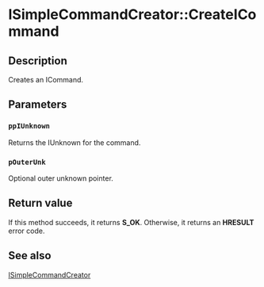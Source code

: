 # ISimpleCommandCreator::CreateICommand

## Description

Creates an ICommand.

## Parameters

### `ppIUnknown`

Returns the IUnknown for the command.

### `pOuterUnk`

Optional outer unknown pointer.

## Return value

If this method succeeds, it returns **S_OK**. Otherwise, it returns an **HRESULT** error code.

## See also

[ISimpleCommandCreator](https://learn.microsoft.com/windows/desktop/api/indexsrv/nn-indexsrv-isimplecommandcreator)